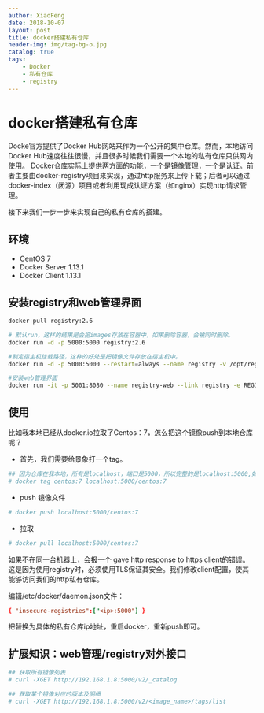 ```yaml
---
author: XiaoFeng
date: 2018-10-07
layout: post
title: docker搭建私有仓库
header-img: img/tag-bg-o.jpg
catalog: true
tags:
    - Docker
    - 私有仓库
    - registry
---
```


# docker搭建私有仓库

Docke官方提供了Docker Hub网站来作为一个公开的集中仓库。然而，本地访问Docker Hub速度往往很慢，并且很多时候我们需要一个本地的私有仓库只供网内使用。
Docker仓库实际上提供两方面的功能，一个是镜像管理，一个是认证。前者主要由docker-registry项目来实现，通过http服务来上传下载；后者可以通过docker-index（闭源）项目或者利用现成认证方案（如nginx）实现http请求管理。

接下来我们一步一步来实现自己的私有仓库的搭建。

## 环境
- CentOS 7
- Docker Server 1.13.1
- Docker Client 1.13.1

## 安装registry和web管理界面

```bash
docker pull registry:2.6

# 默认run，这样的结果是会把images存放在容器中，如果删除容器，会被同时删除。
docker run -d -p 5000:5000 registry:2.6

#制定宿主机挂载路径，这样的好处是把镜像文件存放在宿主机中。
docker run -d -p 5000:5000 --restart=always --name registry -v /opt/registry:/var/lib/registry registry:2.6

#安装web管理界面
docker run -it -p 5001:8080 --name registry-web --link registry -e REGISTRY_URL=http://registry:5000/v2 -e REGISTRY_NAME=localhost:5000 --restart=always --privileged=true hyper/docker-registry-web
```

## 使用

比如我本地已经从docker.io拉取了Centos：7，怎么把这个镜像push到本地仓库呢？

- 首先，我们需要给景象打一个tag。
  
```bash
## 因为仓库在我本地，所有是localhost，端口是5000，所以完整的是localhost:5000,如果你的是ip地址，请使用IP地址。
# docker tag centos:7 localhost:5000/centos:7
```

- push 镜像文件

```bash
# docker push localhost:5000/centos:7
```

- 拉取
```bash
# docker pull localhost:5000/centos:7
```
如果不在同一台机器上，会报一个 gave http response to https client的错误。这是因为使用registry时，必须使用TLS保证其安全。我们修改client配置，使其能够访问我们的http私有仓库。

编辑/etc/docker/daemon.json文件：
```conf
{ "insecure-registries":["<ip>:5000"] }
```
把<ip>替换为具体的私有仓库ip地址，重启docker，重新push即可。

## 扩展知识：web管理/registry对外接口

```bash
## 获取所有镜像列表
# curl -XGET http://192.168.1.8:5000/v2/_catalog

## 获取某个镜像对应的版本及明细
# curl -XGET http://192.168.1.8:5000/v2/<image_name>/tags/list
```
